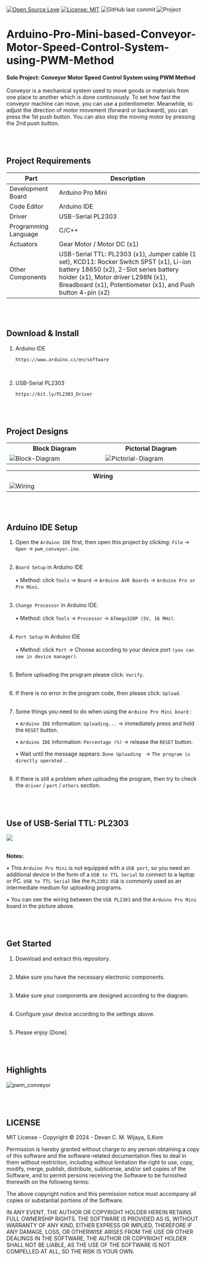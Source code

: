 [![Open Source Love](https://badges.frapsoft.com/os/v1/open-source.svg?style=flat)](https://github.com/ellerbrock/open-source-badges/)
[![License: MIT](https://img.shields.io/badge/License-MIT-blue.svg?logo=github&color=%23F7DF1E)](https://opensource.org/licenses/MIT)
![GitHub last commit](https://img.shields.io/github/last-commit/devancakra/Arduino-Pro-Mini-based-Conveyor-Motor-Speed-Control-System-using-PWM-Method)
![Project](https://img.shields.io/badge/Project-Arduino-light.svg?style=flat&logo=arduino&logoColor=white&color=%23F7DF1E)

# Arduino-Pro-Mini-based-Conveyor-Motor-Speed-Control-System-using-PWM-Method
<strong>Solo Project: Conveyor Motor Speed Control System using PWM Method</strong><br><br>
Conveyor is a mechanical system used to move goods or materials from one place to another which is done continuously. To set how fast the conveyor machine can move, you can use a potentiometer. Meanwhile, to adjust the direction of motor movement (forward or backward), you can press the 1st push button. You can also stop the moving motor by pressing the 2nd push button.

<br><br>

## Project Requirements
| Part | Description |
| --- | --- |
| Development Board | Arduino Pro Mini |
| Code Editor | Arduino IDE |
| Driver | USB-Serial PL2303 |
| Programming Language | C/C++ |
| Actuators | Gear Motor / Motor DC (x1) |
| Other Components | USB-Serial TTL: PL2303 (x1), Jumper cable (1 set), KCD11: Rocker Switch SPST (x1), Li-ion battery 18650 (x2), 2-Slot series battery holder (x1), Motor driver L298N (x1), Breadboard (x1), Potentiometer (x1), and Push button 4-pin (x2) |

<br><br>

## Download & Install
1. Arduino IDE

   ```
   https://www.arduino.cc/en/software
   ```
<br>

2. USB-Serial PL2303

   ```
   https://bit.ly/PL2303_Driver
   ```
   
<br><br>

## Project Designs
<table>
<tr>
<th width="420">Block Diagram</th>
<th width="420">Pictorial Diagram</th>
</tr>
<tr>
<td><img src="" alt="Block-Diagram"></td>
<td><img src="" alt="Pictorial-Diagram"></td>
</tr>
</table>
<table>
<tr>
<th width="840">Wiring</th>
</tr>
<tr>
<td><img src="" alt="Wiring"></td>
</tr>
</table>

<br><br>

## Arduino IDE Setup
1. Open the ``` Arduino IDE ``` first, then open this project by clicking: ``` File ``` -> ``` Open ``` -> ``` pwm_conveyor.ino ```.<br><br>
   
2. ``` Board Setup ``` in Arduino IDE<br><br>
   • Method: click ``` Tools ``` -> ``` Board ``` -> ``` Arduino AVR Boards ``` -> ``` Arduino Pro or Pro Mini ```.<br><br>

3. ``` Change Processor ``` in Arduino IDE.<br><br>
   • Method: click ``` Tools ``` -> ``` Processor ``` -> ``` ATmega328P (5V, 16 MHz) ```.<br><br>

4. ``` Port Setup ``` in Arduino IDE<br><br>
   • Method: click ``` Port ``` -> Choose according to your device port ``` (you can see in device manager) ```.<br><br>

5. Before uploading the program please click: ``` Verify ```.<br><br>

6. If there is no error in the program code, then please click: ``` Upload ```.<br><br>

7. Some things you need to do when using the ``` Arduino Pro Mini board ``` :

    • ``` Arduino IDE ``` information: ``` Uploading... ``` -> immediately press and hold the ``` RESET ``` button.

    • ``` Arduino IDE ``` information: ``` Percentage (%) ``` -> release the ``` RESET ``` button.

    • Wait until the message appears: ```Done Uploading ``` -> ```The program is directly operated ```.<br><br>

8. If there is still a problem when uploading the program, then try to check the ``` driver ``` / ``` port ``` / ``` others ``` section.

<br><br>

## Use of USB-Serial TTL: PL2303
<img src="https://github.com/devancakra/Arduino-Pro-Mini-based-Conveyor-Motor-Speed-Control-System-using-PWM-Method/assets/54527592/cb033083-004b-4ee4-afb1-3dbc1590fc3f"><br><br>

<strong>Notes:</strong>

   • This ``` Arduino Pro Mini ``` is not equipped with a ``` USB port ```, so you need an additional device in the form of a ``` USB to TTL Serial ``` to connect to a laptop or PC. ``` USB to TTL Serial ``` like the ``` PL2303 USB ``` is commonly used as an intermediate medium for uploading programs.
   
   • You can see the wiring between the ``` USB PL2303 ``` and the ``` Arduino Pro Mini ``` board in the picture above.

<br><br>

## Get Started
1. Download and extract this repository.<br><br>
   
2. Make sure you have the necessary electronic components.<br><br>
   
3. Make sure your components are designed according to the diagram.<br><br>
   
4. Configure your device according to the settings above.<br><br>

5. Please enjoy [Done].

<br><br>

## Highlights
<img src="" alt="pwm_conveyor">

<br><br>

## LICENSE
MIT License - Copyright © 2024 - Devan C. M. Wijaya, S.Kom

Permission is hereby granted without charge to any person obtaining a copy of this software and the software-related documentation files to deal in them without restriction, including without limitation the right to use, copy, modify, merge, publish, distribute, sublicense, and/or sell copies of the Software, and to permit persons receiving the Software to be furnished therewith on the following terms:

The above copyright notice and this permission notice must accompany all copies or substantial portions of the Software.

IN ANY EVENT, THE AUTHOR OR COPYRIGHT HOLDER HEREIN RETAINS FULL OWNERSHIP RIGHTS. THE SOFTWARE IS PROVIDED AS IS, WITHOUT WARRANTY OF ANY KIND, EITHER EXPRESS OR IMPLIED, THEREFORE IF ANY DAMAGE, LOSS, OR OTHERWISE ARISES FROM THE USE OR OTHER DEALINGS IN THE SOFTWARE, THE AUTHOR OR COPYRIGHT HOLDER SHALL NOT BE LIABLE, AS THE USE OF THE SOFTWARE IS NOT COMPELLED AT ALL, SO THE RISK IS YOUR OWN.
